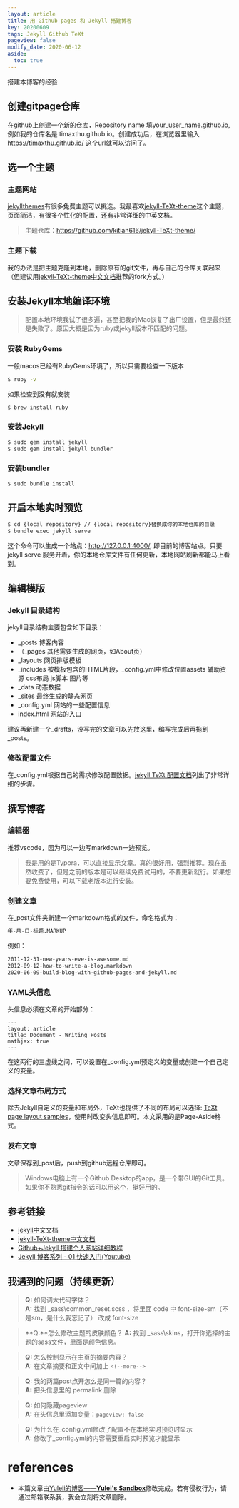 ```yaml
---
layout: article
title: 用 Github pages 和 Jekyll 搭建博客
key: 20200609
tags: Jekyll Github TeXt
pageview: false
modify_date: 2020-06-12
aside:
  toc: true
---
```


搭建本博客的经验

<!--more-->




## 创建gitpage仓库
在github上创建一个新的仓库，Repository name 填your_user_name.github.io, 例如我的仓库名是 timaxthu.github.io。创建成功后，在浏览器里输入 https://timaxthu.github.io/ 这个url就可以访问了。

## 选一个主题
### 主题网站
[jekyllthemes](http://jekyllthemes.org/)有很多免费主题可以挑选。我最喜欢[jekyll-TeXt-theme](https://github.com/kitian616/jekyll-TeXt-theme)这个主题，页面简洁，有很多个性化的配置，还有非常详细的中英文档。

> 主题仓库：https://github.com/kitian616/jekyll-TeXt-theme/
>
> 

### 主题下载
我的办法是把主题克隆到本地，删除原有的git文件，再与自己的仓库关联起来（但建议用[jekyll-TeXt-theme中文文档](https://tianqi.name/jekyll-TeXt-theme/docs/zh/quick-start)推荐的fork方式。）

## 安装Jekyll本地编译环境
> 配置本地环境我试了很多遍，甚至把我的Mac恢复了出厂设置，但是最终还是失败了。原因大概是因为ruby或jekyll版本不匹配的问题。

### 安装 RubyGems

一般macos已经有RubyGems环境了，所以只需要检查一下版本

```bash
$ ruby -v
```
如果检查到没有就安装
```bash
$ brew install ruby
```

### 安装Jekyll

```bash
$ sudo gem install jekyll
$ sudo gem install jekyll bundler
```
### 安装bundler
```bash
$ sudo bundle install
```
## 开启本地实时预览
```bash
$ cd {local repository} // {local repository}替换成你的本地仓库的目录
$ bundle exec jekyll serve
```
这个命令可以生成一个站点：http://127.0.0.1:4000/, 即目前的博客站点。只要 jekyll serve 服务开着，你的本地仓库文件有任何更新，本地网站刷新都能马上看到。

## 编辑模版
### Jekyll 目录结构
jekyll目录结构主要包含如下目录：
- _posts 博客内容
- （_pages 其他需要生成的网页，如About页）
- _layouts 网页排版模板
- _includes 被模板包含的HTML片段，_config.yml中修改位置assets 辅助资源 css布局 js脚本 图片等
- _data 动态数据
- _sites 最终生成的静态网页
- _config.yml 网站的一些配置信息
- index.html 网站的入口


建议再新建一个_drafts，没写完的文章可以先放这里，编写完成后再拖到_posts。

### 修改配置文件
在_config.yml根据自己的需求修改配置数据。[jekyll TeXt 配置文档](https://tianqi.name/jekyll-TeXt-theme/docs/zh/configuration)列出了非常详细的步骤。


## 撰写博客
### 编辑器
推荐vscode，因为可以一边写markdown一边预览。

> 我是用的是Typora，可以直接显示文章。真的很好用，强烈推荐。现在虽然收费了，但是之前的版本是可以继续免费试用的，不要更新就行。如果想要免费使用，可以下载老版本进行安装。

### 创建文章
在_post文件夹新建一个markdown格式的文件，命名格式为：
```md
年-月-日-标题.MARKUP
```
例如：
```md
2011-12-31-new-years-eve-is-awesome.md
2012-09-12-how-to-write-a-blog.markdown
2020-06-09-build-blog-with-github-pages-and-jekyll.md

```

### YAML头信息
头信息必须在文章的开始部分：
```
---
layout: article
title: Document - Writing Posts
mathjax: true
---
```
在这两行的三虚线之间，可以设置在_config.yml预定义的变量或创建一个自己定义的变量。

### 选择文章布局方式
除去Jekyll自定义的变量和布局外，TeXt也提供了不同的布局可以选择: [TeXt page layout samples](https://tianqi.name/jekyll-TeXt-theme/samples.html)，使用时改变头信息即可。本文采用的是Page-Aside格式。

### 发布文章
文章保存到_post后，push到github远程仓库即可。

> Windows电脑上有一个Github Desktop的app，是一个带GUI的Git工具。如果你不熟悉git指令的话可以用这个，挺好用的。


## 参考链接
- [jekyll中文文档](http://jekyllcn.com/)
- [jekyll-TeXt-theme中文文档](https://tianqi.name/jekyll-TeXt-theme/docs/zh/quick-start)  
- [Github+Jekyll 搭建个人网站详细教程](https://www.jianshu.com/p/9f71e260925d)  
- [Jekyll 博客系列 - 01 快速入门(Youtube)](https://youtu.be/Zt_QzSbyDcw)

## 我遇到的问题（持续更新）
> **Q:** 如何调大代码字体？  
>  **A:** 找到 _sass\common\_reset.scss ，将里面 code 中 font-size-sm（不是sm，是什么我忘记了） 改成 font-size

> **Q:**怎么修改主题的皮肤颜色？
> **A:** 找到 _sass\skins，打开你选择的主题的sass文件，里面是颜色信息。

> **Q:** 怎么控制显示在主页的摘要内容？  
  **A:** 在文章摘要和正文中间加上 `<!--more-->` 

> **Q:** 我的两篇post点开怎么是同一篇的内容？  
> **A:** 把头信息里的 permalink 删除

> **Q:** 如何隐藏pageview  
> **A:** 在头信息里添加变量：`pageview: false`   

> **Q:** 为什么在_config.yml修改了配置不在本地实时预览时显示   
> **A:** 修改了_config.yml的内容需要重启实时预览才能显示





# references

* 本篇文章由[Yuleii的博客——**Yulei's Sandbox**](https://yuleii.github.io/2020/06/09/build-blog-with-github-pages-and-jekyll.html)修改完成。若有侵权行为，请通过邮箱联系我，我会立刻将文章删除。